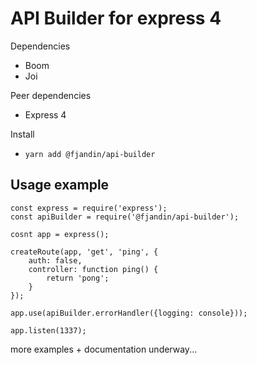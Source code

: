 # API Builder for express 4

Dependencies
- Boom
- Joi

Peer dependencies
- Express 4

Install
- `yarn add @fjandin/api-builder`

## Usage example
```
const express = require('express');
const apiBuilder = require('@fjandin/api-builder');

cosnt app = express();

createRoute(app, 'get', 'ping', {
    auth: false,
    controller: function ping() {
        return 'pong';
    }
});

app.use(apiBuilder.errorHandler({logging: console}));

app.listen(1337);
```

more examples + documentation underway...
